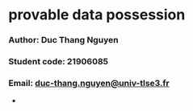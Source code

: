 # provable data possession

### Author: Duc Thang Nguyen
### Student code: 21906085
### Email: duc-thang.nguyen@univ-tlse3.fr

- 